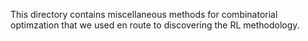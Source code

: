 This directory contains miscellaneous methods for combinatorial optimzation that we used en route to discovering the RL methodology.
